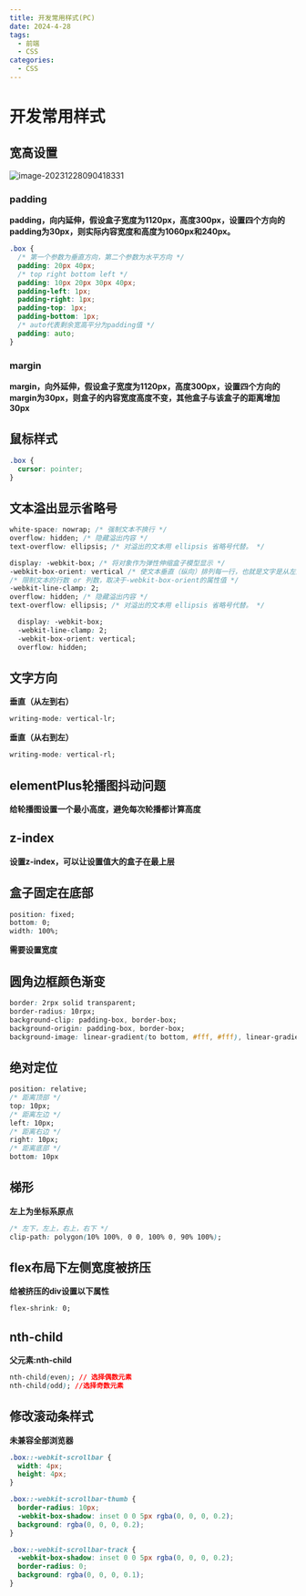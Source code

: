 ```yaml
---
title: 开发常用样式(PC)
date: 2024-4-28
tags:
  - 前端
  - CSS
categories:
  - CSS
---
```


# 开发常用样式

## 宽高设置

![image-20231228090418331](https://tiny-blog.oss-cn-guangzhou.aliyuncs.com/blog/202312280904356.png)

### padding

**padding，向内延伸，假设盒子宽度为1120px，高度300px，设置四个方向的padding为30px，则实际内容宽度和高度为1060px和240px。**

```css
.box {
  /* 第一个参数为垂直方向，第二个参数为水平方向 */
  padding: 20px 40px;
  /* top right bottom left */
  padding: 10px 20px 30px 40px;
  padding-left: 1px;
  padding-right: 1px;
  padding-top: 1px;
  padding-bottom: 1px;
  /* auto代表剩余宽高平分为padding值 */
  padding: auto;
}
```

### margin

**margin，向外延伸，假设盒子宽度为1120px，高度300px，设置四个方向的margin为30px，则盒子的内容宽度高度不变，其他盒子与该盒子的距离增加30px**

## 鼠标样式

```css
.box {
  cursor: pointer;
}
```

## 文本溢出显示省略号

```css
white-space: nowrap; /* 强制文本不换行 */
overflow: hidden; /* 隐藏溢出内容 */
text-overflow: ellipsis; /* 对溢出的文本用 ellipsis 省略号代替。 */
```

```css
display: -webkit-box; /* 将对象作为弹性伸缩盒子模型显示 */
-webkit-box-orient: vertical /* 使文本垂直（纵向）排列每一行，也就是文字是从左到右，从上到下 */
/* 限制文本的行数 or 列数，取决于-webkit-box-orient的属性值 */
-webkit-line-clamp: 2; 
overflow: hidden; /* 隐藏溢出内容 */
text-overflow: ellipsis; /* 对溢出的文本用 ellipsis 省略号代替。 */
```

```css
  display: -webkit-box;
  -webkit-line-clamp: 2;
  -webkit-box-orient: vertical;
  overflow: hidden;
```

## 文字方向

**垂直（从左到右）**

```css
writing-mode: vertical-lr;
```

**垂直（从右到左）**

```css
writing-mode: vertical-rl;
```

## elementPlus轮播图抖动问题

**给轮播图设置一个最小高度，避免每次轮播都计算高度**

## z-index

**设置z-index，可以让设置值大的盒子在最上层**

## 盒子固定在底部

```css
position: fixed;
bottom: 0;
width: 100%;
```

**需要设置宽度**

## 圆角边框颜色渐变

```css
border: 2rpx solid transparent;
border-radius: 10rpx;
background-clip: padding-box, border-box;
background-origin: padding-box, border-box;
background-image: linear-gradient(to bottom, #fff, #fff), linear-gradient(to bottom, #76b5ec, #1380de);
```

## 绝对定位

```css
position: relative;
/* 距离顶部 */
top: 10px;
/* 距离左边 */
left: 10px;
/* 距离右边 */
right: 10px;
/* 距离底部 */
bottom: 10px
```

## 梯形

**左上为坐标系原点**

```css
/* 左下，左上，右上，右下 */
clip-path: polygon(10% 100%, 0 0, 100% 0, 90% 100%);
```

## flex布局下左侧宽度被挤压

**给被挤压的div设置以下属性**

```css
flex-shrink: 0;
```

## nth-child

**父元素:nth-child**

```css
nth-child(even); // 选择偶数元素
nth-child(odd); //选择奇数元素
```

## 修改滚动条样式

**未兼容全部浏览器**

```css
.box::-webkit-scrollbar {
  width: 4px;
  height: 4px;
}

.box::-webkit-scrollbar-thumb {
  border-radius: 10px;
  -webkit-box-shadow: inset 0 0 5px rgba(0, 0, 0, 0.2);
  background: rgba(0, 0, 0, 0.2);
}

.box::-webkit-scrollbar-track {
  -webkit-box-shadow: inset 0 0 5px rgba(0, 0, 0, 0.2);
  border-radius: 0;
  background: rgba(0, 0, 0, 0.1);
}
```
